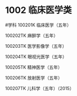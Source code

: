 # 1002 临床医学类
#学科
100201K 临床医学（五年）

100202TK 麻醉学（五年）

100203TK 医学影像学（五年）

100204TK 眼视光医学（五年）

100205TK 精神医学（五年）

100206TK 放射医学（五年）

100207TK 儿科学（五年）（2015）